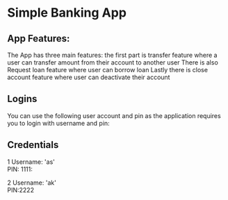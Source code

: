 # Simple Banking App
## App Features:
The App has three main features:  the first part is transfer feature where a user can transfer  amount from their account to another user
There is also Request loan feature where user can borrow loan
Lastly there is close account feature where user can deactivate their account

## Logins
You can use the following user account and pin as the application requires you to login with username and pin:
## Credentials
1 Username: 'as' <br>
  PIN: 1111:
  
2 Username: 'ak' <br>
  PIN:2222
